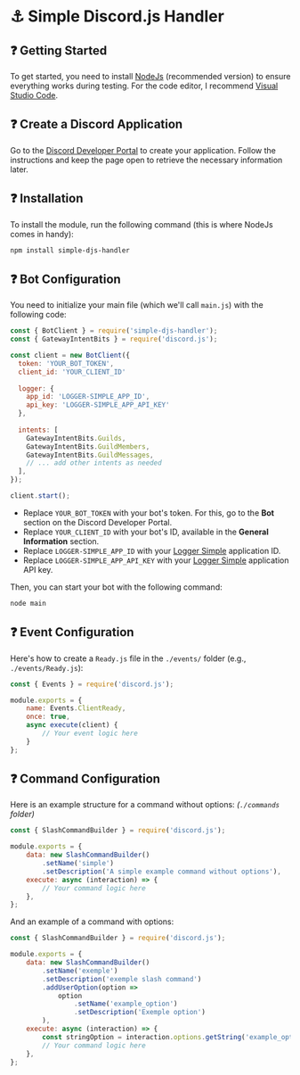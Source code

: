 
# ⚓ Simple Discord.js Handler

## ❓ Getting Started
To get started, you need to install [NodeJs](https://nodejs.org) (recommended version) to ensure everything works during testing. For the code editor, I recommend [Visual Studio Code](https://code.visualstudio.com).

## ❓ Create a Discord Application
Go to the [Discord Developer Portal](https://discord.com/developers/applications) to create your application. Follow the instructions and keep the page open to retrieve the necessary information later.

## ❓ Installation
To install the module, run the following command (this is where NodeJs comes in handy):
```bash
npm install simple-djs-handler
```

## ❓ Bot Configuration
You need to initialize your main file (which we'll call `main.js`) with the following code:

```js
const { BotClient } = require('simple-djs-handler');
const { GatewayIntentBits } = require('discord.js');

const client = new BotClient({
  token: 'YOUR_BOT_TOKEN',
  client_id: 'YOUR_CLIENT_ID'
  
  logger: {
    app_id: 'LOGGER-SIMPLE_APP_ID',
    api_key: 'LOGGER-SIMPLE_APP_API_KEY'
  },
  
  intents: [
    GatewayIntentBits.Guilds,
    GatewayIntentBits.GuildMembers,
    GatewayIntentBits.GuildMessages,
    // ... add other intents as needed
  ],
});

client.start();
```

- Replace `YOUR_BOT_TOKEN` with your bot's token. For this, go to the **Bot** section on the Discord Developer Portal.
- Replace `YOUR_CLIENT_ID` with your bot's ID, available in the **General Information** section.
- Replace `LOGGER-SIMPLE_APP_ID` with your [Logger Simple](https://logger-simple.com) application ID.
- Replace `LOGGER-SIMPLE_APP_API_KEY` with your [Logger Simple](https://logger-simple.com) application API key.

Then, you can start your bot with the following command:
```bash
node main
```

## ❓ Event Configuration
Here's how to create a `Ready.js` file in the `./events/` folder (e.g., `./events/Ready.js`):

```js
const { Events } = require('discord.js');

module.exports = {
    name: Events.ClientReady,
    once: true,
    async execute(client) {
        // Your event logic here
    }
};
```


## ❓ Command Configuration
Here is an example structure for a command without options: *(`./commands` folder)*

```js
const { SlashCommandBuilder } = require('discord.js');

module.exports = {
    data: new SlashCommandBuilder()
        .setName('simple')
        .setDescription('A simple example command without options'),
    execute: async (interaction) => {
        // Your command logic here
    },
};
```

And an example of a command with options:

```js
const { SlashCommandBuilder } = require('discord.js');

module.exports = {
    data: new SlashCommandBuilder()
        .setName('exemple')
        .setDescription('exemple slash command')
        .addUserOption(option =>
            option
                .setName('example_option')
                .setDescription('Exemple option')
        ),
    execute: async (interaction) => {
        const stringOption = interaction.options.getString('example_option');
        // Your command logic here
    },
};
```